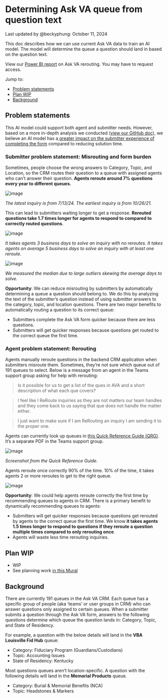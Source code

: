 # Determining Ask VA queue from question text
Last updated by @beckyphung: October 11, 2024

This doc describes how we can use current Ask VA data to train an AI model. The model will determine the queue a question should land in based on the question text.

View our [Power BI report](https://app.powerbigov.us/groups/0946c35e-7703-4949-b964-f984467d9d62/reports/31d823a9-44a2-4ee2-81ef-dccadf6190c1/ReportSection35e1abc099c496ef83da) on Ask VA rerouting. You may have to request access.
 
Jump to: 
- [Problem statements](#problem-statement)
- [Plan WIP](#plan-wip)
- [Background](#background)

## Problem statements
This AI model could support both agent and submitter needs. However, based on a more in-depth analysis we conducted ([view our GitHub doc](https://github.com/department-of-veterans-affairs/va.gov-team/blob/master/products/ask-va/products/Queue%20analysis.md)), we believe an AI model has a[ greater impact on the submitter experience of completing the form](https://github.com/department-of-veterans-affairs/va.gov-team/blob/master/products/ask-va/product/Queue%20analysis.md) compared to reducing solution time.

### Submitter problem statement: Misrouting and form burden
Sometimes, people choose the wrong answers to Category, Topic, and Location, so the CRM routes their question to a queue with assigned agents who can’t answer their question. **Agents reroute around 7% questions every year to different queues.** 

![image](https://github.com/user-attachments/assets/7bb4ccbd-4a0f-4117-989c-1691bfb25d45)

_The latest inquiry is from 7/13/24. The earliest inquiry is from 10/26/21._
 
This can lead to submitters waiting longer to get a response. **Rerouted questions take 1.7 times longer for agents to respond to compared to correctly routed questions**.

![image](https://github.com/user-attachments/assets/a4bf7aa5-9939-4718-84bb-77d534a9c8d8)

_It takes agents 3 business days to solve an inquiry with no reroutes. It takes agents on average 5 business days to solve an inquiry with at least one reroute._

![image](https://github.com/user-attachments/assets/abb5e358-76fb-4640-9843-3b8e7f51678e)

_We measured the median due to large outliers skewing the average days to solve._ 

**Opportunity**: We can reduce misrouting by submitters by automatically determining a queue a question should belong to. We do this by analyzing the text of the submitter’s question instead of using submitter answers to the category, topic, and location questions.
There are two major benefits to automatically routing a question to its correct queue: 
-	Submitters complete the Ask VA form quicker because there are less questions.
-	Submitters will get quicker responses because questions get routed to the correct queue the first time.

### Agent problem statement: Rerouting
Agents manually reroute questions in the backend CRM application when submitters misroute them. Sometimes, they’re not sure which queue out of 191 queues to select. Below is a message from an agent in the Teams support group asking for help with rerouting:
> Is it possible for us to get a list of the ques in AVA and a short description of what each que covers? 

> I feel like I ReRoute inquiries as they are not matters our team handles and they come back to us saying that que does not handle the matter either. 

> I just want to make sure if I am ReRouting an inquiry I am sending it to the proper one.

Agents can currently look up queues in [this Quick Reference Guide (QRG)]( https://dvagov.sharepoint.com/:b:/s/AskVAAVAEndUserTrainingDocumentation/EVfCNNqlB5FBpG3W6_hZn48BVA4pUW3YgAtjC-1gM0DVBA?e=qnr6aD). It’s a separate PDF in the Teams support group.

![image](https://github.com/user-attachments/assets/e1e9dc0a-b684-4c08-954f-b4650f6208d4)

_Screenshot from the Quick Reference Guide._

Agents reroute once correctly 90% of the time. 10% of the time, it takes agents 2 or more reroutes to get to the right queue.

![image](https://github.com/user-attachments/assets/d548fcb9-715c-49da-94c6-cf79f5f00170)

**Opportunity**: We could help agents reroute correctly the first time by recommending queues to agents in CRM. 
There is a primary benefit to dynamically recommending queues to agents:  
-	Submitters will get quicker responses because questions get rerouted by agents to the correct queue the first time. We know **it takes agents 1.5 times longer to respond to questions if they reroute a question multiple times compared to only rerouting once**.
- Agents will waste less time rerouting inquiries.

## Plan WIP
-	WIP
-	See planning work [in this Mural](https://app.mural.co/t/departmentofveteransaffairs9999/m/departmentofveteransaffairs9999/1719949263359/22d8bf1e2d70fac8a9da7e57ca6642e2e23724fb?sender=u44efa807e992cacf10cf3697)

## Background
There are currently 191 queues in the Ask VA CRM. Each queue has a specific group of people (aka ‘teams’ or user groups in CRM) who can answer questions only assigned to certain queues. 
When a submitter submits a question through the Ask VA form, answers to the following questions determine which queue the question lands in: Category, Topic, and State of Residency.

For example, a question with the below details will land in the **VBA Louisville Fid Hub** queue: 
-	Category: Fiduciary Program (Guardians/Custodians)
-	Topic: Accounting Issues
-	State of Residency: Kentucky

Most questions queues aren’t location-specific. A question with the following details will land in the **Memorial Products** queue.
-	Category: Burial & Memorial Benefits (NCA)
-	Topic: Headstones & Markers
